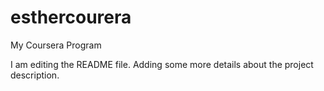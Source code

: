 # esthercourera
My Coursera Program

I am editing the README file. Adding some more details about the project description.
